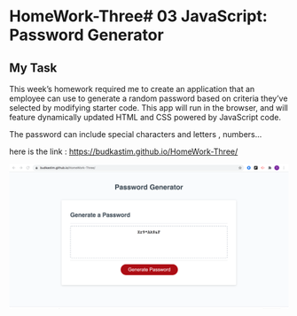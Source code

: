 # HomeWork-Three# 03 JavaScript: Password Generator

## My Task

This week’s homework required me to create an application that an employee can use to generate a random password based on criteria they’ve selected by modifying starter code. This app will run in the browser, and will feature dynamically updated HTML and CSS powered by JavaScript code.

The password can include special characters and letters , numbers...

here is the link : https://budkastim.github.io/HomeWork-Three/

<img src="screenShot4HW3.png" alt="screen shot"></a>